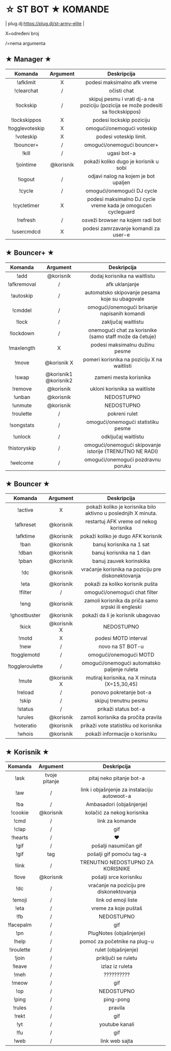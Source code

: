☆ ST BOT ★ KOMANDE
====================

| plug.dj:https://plug.dj/st-army-elite |

 X=određeni broj 

 /=nema argumenta 
 
 
★ Manager ★
-------------

|Komanda | Argument |  Deskripcija |
|:------:|:---------:|:--------------------------------------:|
|!afklimit | X | podesi maksimalno afk vreme |
|!clearchat | / |očisti chat |
|!lockskip | /  | skipuj pesmu i vrati dj-a na poziciju (pozicija se može podesiti sa !lockskippos) |
|!lockskippos | X | podesi lockskip poziciju |
|!togglevoteskip | X | omogući/onemogući voteskip |
|!voteskip | X | podesi voteskip limit. |
|!bouncer+ | / | omogući/onemogući bouncer+ |
|!kill | / | ugasi bot-a |
|!jointime | @korisnik | pokaži koliko dugo je korisnik u sobi |
|!logout | / | odjavi nalog na kojem je bot upaljen |
|!cycle | / | omogući/onemogući DJ cycle |
|!cycletimer | X | podesi maksimalno DJ cycle vreme kada je omogućen cycleguard |
|!refresh | / |  osveži browser na kojem radi bot |
|!usercmdcd | X | podesi zamrzavanje komandi za user-e |

★ Bouncer+ ★
--------------

|Komanda | Argument |  Deskripcija |
|:------:|:---------:|:--------------------------------------:|
|!add | @korisnik | dodaj korisnika na waitlistu |
|!afkremoval | / | afk uklanjanje |
|!autoskip | / | automatsko skipovanje pesama koje su ubagovale |
|!cmddel | / | omogući/onemogući brisanje napisanih komandi |
|!lock | / | zaključaj waitlistu |
|!lockdown | / | onemogući chat za korisnike (samo staff može da četuje) |
|!maxlength | X | podesi maksimalnu dužinu pesme |
|!move | @korisnik X | pomeri korisnika na poziciju X na waitlisti |
|!swap | @korisnik1 @korisnik2 | zameni mesta korisnika |
|!remove | @korisnik | ukloni korisnika sa waitliste |
|!unban | @korisnik | NEDOSTUPNO |
|!unmute | @korisnik | NEDOSTUPNO |
|!roulette | / | pokreni rulet |
|!songstats | / | omogući/onemogući statistiku pesme |
|!unlock | / | odključaj waitlistu |
|!historyskip | / | omogući/onemogući skipovanje istorije (TRENUTNO NE RADI) |
|!welcome | / | omogući/onemogući pozdravnu poruku |

★ Bouncer ★
-------------

|Komanda | Argument|  Deskripcija |
|:------:|:---------:|:--------------------------------------:|
|!active | X | pokaži koliko je korisnika bilo aktivno u poslednjih X minuta. |
|!afkreset | @korisnik | restartuj AFK vreme od nekog korisnika |
|!afktime| @korisnik | pokaži koliko je dugo AFK korisnik |
|!ban | @korisnik | banuj korisnika na 1 sat |
|!dban | @korisnik | banuj korisnika na 1 dan |
|!pban | @korisnik | banuj zauvek korinskika |
|!dc | @korisnik | vraćanje korisnika na poziciju pre diskonektovanja |
|!eta | @korisnik | pokaži za koliko korisnik pušta |
|!filter | / | omogući/onemogući chat filter |
|!eng | @korisnik | zamoli korisnika da priča samo srpski ili engleski |
|!ghostbuster | @korisnik | pokaži da li je korisnik ubagovao |
|!kick | @korisnik X | NEDOSTUPNO |
|!motd | X | podesi MOTD interval |
|!new | / | novo na ST BOT-u |
|!togglemotd | / | omogući/onemogući MOTD |
|!toggleroulette | / | omogući/onemogući automatsko paljenje ruleta |
|!mute | @korisnik X | mutiraj korisnika, na X minuta (X=15,30,45) |
|!reload | / | ponovo pokretanje bot-a |
|!skip | / | skipuj trenutnu pesmu |
|!status | / | prikaži status bot-a |
|!urules | @korisnik | zamoli korisnika da pročita pravila |
|!voteratio | @korisnik | prikaži vote statistiku od korisnika |
|!whois| @korisnik | pokaži informacije o korisniku |

★ Korisnik ★
---------------

|Komanda | Argument |  Deskripcija |
|:------:|:---------:|:--------------------------------------:|
|!ask | tvoje pitanje | pitaj neko pitanje bot-a |
|!aw | / | link i objašnjenje za instalaciju autowoot-a |
|!ba | / | Ambasadori (objašnjenje) |
|!cookie | @korisnik | kolačić za nekog korisnika |
|!cmd | / | link za komande |
|!clap | / | gif |
|!hearts | / | ♥ |
|!gif | / | pošalji nasumičan gif |
|!gif | tag | pošalji gif pomoću tag-a |
|!link | / | TRENUTNO NEDOSTUPNO ZA KORISNIKE |
|!love | @korisnik | pošalji srce korisniku |
|!dc| / | vraćanje na poziciju pre diskonektovanja  |
|!emoji | / | link od emoji liste |
|!eta | / | vreme za koje puštaš |
|!fb | / | NEDOSTUPNO |
|!facepalm | / | gif |
|!pn | / | PlugNotes (objašnjenje) |
|!help | / | pomoć za početnike na plug-u |
|!iroulette | / | rulet (objašnjenje) |
|!join | / | priključi se ruletu |
|!leave | / | izlaz iz ruleta |
|!meh | / | ?????????? |
|!meow | / | gif |
|!op | / | NEDOSTUPNO |
|!ping | / | ping-pong |
|!rules | / | pravila |
|!rekt | / | gif |
|!yt | / | youtube kanali |
|!fu | / | gif |
|!web | / | link web sajta |

